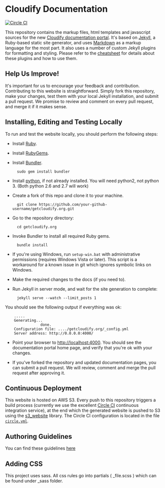 # Cloudify Documentation
[![Circle CI](https://circleci.com/gh/cloudify-cosmo/getcloudify.org.svg?style=svg)](https://circleci.com/gh/cloudify-cosmo/getcloudify.org)

This repository contains the markup files, html templates and javascript sources for the new [Cloudify documentation portal](http://getcloudify.org/).
It's based on [Jekyll](http://jekyllrb.com/), a Ruby-based static site generator, and uses [Markdown](http://whatismarkdown.com/) as a markup language for the most part. It also uses a number of custom Jekyll plugins for formatting and styling. Please refer to the [cheatsheet](http://getcloudify.org/guide/3.0/cheatsheet.html) for details about these plugins and how to use them. 

## Help Us Improve! 

It's important for us to encourage your feedback and contribution. Contributing to this website is straightforward. Simply fork this repository, make your changes, test them with your local Jekyll installation, and submit a pull request. We promise to review and comment on every pull request, and merge it if it makes sense.

## Installing, Editing and Testing Locally

To run and test the website locally, you should perform the following steps:

* Install [Ruby](https://www.ruby-lang.org/en/downloads/).

* Install [RubyGems](https://rubygems.org/pages/download).

* Install [Bundler](http://bundler.io/).

        sudo gem install bundler
        
* Install [python](https://www.python.org/), if not already installed. You will need python2, not python 3. (Both python 2.6 and 2.7 will work)

* Create a fork of this repo and clone it to your machine.

        git clone https://github.com/your-github-username/getcloudify.org.git

* Go to the repository directory: 

        cd getcloudify.org

* Invoke Bundler to install all required Ruby gems.

        bundle install 

- If you're using Windows, run `setup-win.bat` with administrative permissions (requires Windows Vista or later).
This script is a workaround for a known issue in git which ignores symbolic links on Windows. 

* Make the required changes to the docs (if you need to).

* Run Jekyll in server mode, and wait for the site generation to complete: 

        jekyll serve --watch --limit_posts 1
        
        
You should see the following output if everything was ok:
 
        .....
        Generating... 
                    done.
        Configuration file: ..../getcloudify.org/_config.yml
        Server address: http://0.0.0.0:4000/


* Point your browser to [http://localhost:4000](http://localhost:4000). You should see the documentation portal home page, and verify that you're ok with your changes. 

* If you've forked the repository and updated documentation pages, you can submit a pull request. We will review, comment and merge the pull request after approving it. 

## Continuous Deployment 

This website is hosted on AWS S3. Every push to this repository triggers a build process (currently we use the excellent [Circle CI](http://circleci.com) continuous integration service), at the end which the generated website is pushed to S3 using the [s3_website](https://github.com/laurilehmijoki/s3_website) library. The Circle CI configuration is located in the file [`circle.yml`](circle.yml). 

## Authoring Guidelines

You can find these guidelines [here](http://getcloudify.org/guide/3.0/cheatsheet.html)

## Adding CSS

This project uses sass. All css rules go into partials ( _file.scss ) which can be found under _sass folder.












